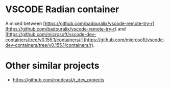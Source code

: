# VSCODE Radian container

A mixed between [https://github.com/badouralix/vscode-remote-try-r](https://github.com/badouralix/vscode-remote-try-r) and [https://github.com/microsoft/vscode-dev-containers/tree/v0.155.1/containers/r](https://github.com/microsoft/vscode-dev-containers/tree/v0.155.1/containers/r).

# Other similar projects
- https://github.com/rpodcast/r_dev_projects